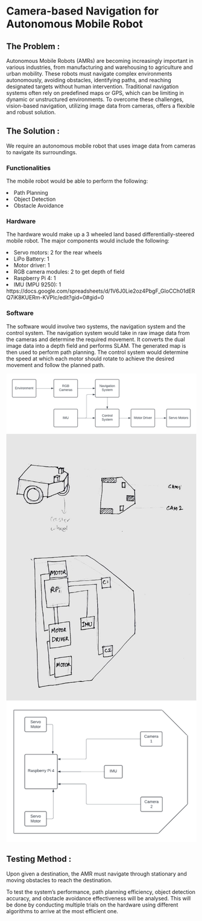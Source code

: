 # Camera-based Navigation for Autonomous Mobile Robot

## The Problem : 

Autonomous Mobile Robots (AMRs) are becoming increasingly important in various industries, from manufacturing and warehousing to agriculture and urban mobility. These robots must navigate complex environments autonomously, avoiding obstacles, identifying paths, and reaching designated targets without human intervention. Traditional navigation systems often rely on predefined maps or GPS, which can be limiting in dynamic or unstructured environments. To overcome these challenges, vision-based navigation, utilizing image data from cameras, offers a flexible and robust solution.



## The Solution :

We require an autonomous mobile robot that uses image data from cameras to navigate its surroundings.

### Functionalities

The mobile robot would be able to perform the following:
<li>Path Planning</li>
<li>Object Detection</li>
<li>Obstacle Avoidance</li>


### Hardware

The hardware would make up a 3 wheeled land based differentially-steered mobile robot. The major components would include the following:

<li>Servo motors: 2 for the rear wheels</li>
<li>LiPo Battery: 1</li>
<li>Motor driver: 1</li>
<li>RGB camera modules: 2 to get depth of field</li>
<li>Raspberry Pi 4: 1</li>
<li>IMU (MPU 9250): 1</li>
https://docs.google.com/spreadsheets/d/1V6J0Lie2oz4PbgF_GIoCCh01dERQ7iK8KUERm-KVPIc/edit?gid=0#gid=0


### Software

The software would involve two systems, the navigation system and the control system.
The navigation system would take in raw image data from the cameras and determine the required movement. It converts the dual image data into a depth field and performs SLAM. The generated map is then used to perform path planning. The control system would determine the speed at which each motor should rotate to achieve the desired movement and follow the planned path.


<img src="https://github.com/kanishka-varshini/camera-based-navigation-for-autonomous-mobile-robot/blob/main/AMR.png" alt="Flow Chart"/>
<img src="https://github.com/kanishka-varshini/camera-based-navigation-for-autonomous-mobile-robot/blob/main/IMG-20240821-WA0013.jpg" alt="Rough Sketch"/>
<img src="https://github.com/kanishka-varshini/camera-based-navigation-for-autonomous-mobile-robot/blob/main/Components.png" alt="Rough Sketch"/>


## Testing Method :

Upon given a destination, the AMR must navigate through stationary and moving obstacles to reach the destination.

To test the system’s performance, path planning efficiency, object detection accuracy, and obstacle avoidance effectiveness will be analysed. This will be done by conducting multiple trials on the hardware using different algorithms to arrive at the most efficient one.
